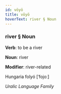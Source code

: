 ```yaml
---
id: vöyö
title: vöyö
hoverText: river § Noun
---
```


### river § Noun

**Verb**: to be a river

**Noun**: river

**Modifier**: river-related

Hungaria folyó [ˈfojoː]

*Uralic Language Family*